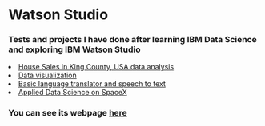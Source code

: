 # Watson Studio
### Tests and projects I have done after learning IBM Data Science and exploring IBM Watson Studio
<li><a href="https://github.com/vy-phung/IBM-Watson-Studio/blob/master/House%20Sales%20in%20King%20County%2C%20USA%20data%20analysis.ipynb">House Sales in King County, USA data analysis</a></li>
<li><a href="https://github.com/vy-phung/IBM-Watson-Studio/blob/master/Data%20visualization.ipynb">Data visualization</a></li>
<li><a href="https://github.com/vy-phung/IBM-Watson-Studio/blob/master/Basic_language_translator_and_speech_to_text.ipynb">Basic language translator and speech to text</a></li>
<li><a href="https://vy-phung.github.io/vyphung/spacex.html">Applied Data Science on SpaceX</a></li>  

### You can see its webpage <a href="https://vy-phung.github.io/vyphung/watson_studio.html">here</a>

